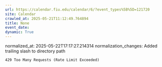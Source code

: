 ```yaml
---
url: https://calendar.fiu.edu/calendar/6/?event_types%5B%5D=121720
site: Calendar
crawled_at: 2025-05-21T11:12:49.764894
title: None
event_date: 
dynamic: True
---
```

normalized_at: 2025-05-22T17:17:27.214314
normalization_changes: Added trailing slash to directory path

```
429 Too Many Requests (Rate Limit Exceeded)

```

